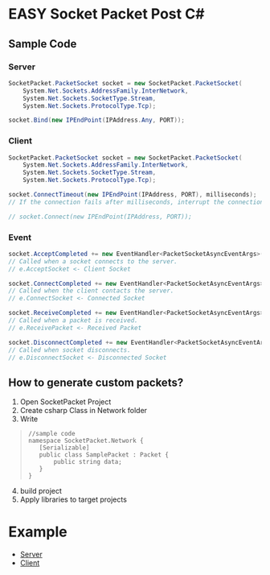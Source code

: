 # EASY Socket Packet Post C#
## Sample Code
### Server
```csharp
SocketPacket.PacketSocket socket = new SocketPacket.PacketSocket(
    System.Net.Sockets.AddressFamily.InterNetwork,
    System.Net.Sockets.SocketType.Stream,
    System.Net.Sockets.ProtocolType.Tcp);

socket.Bind(new IPEndPoint(IPAddress.Any, PORT));
```
### Client
```csharp
SocketPacket.PacketSocket socket = new SocketPacket.PacketSocket(
    System.Net.Sockets.AddressFamily.InterNetwork,
    System.Net.Sockets.SocketType.Stream,
    System.Net.Sockets.ProtocolType.Tcp);

socket.ConnectTimeout(new IPEndPoint(IPAddress, PORT), milliseconds);
// If the connection fails after milliseconds, interrupt the connection.

// socket.Connect(new IPEndPoint(IPAddress, PORT));
```

### Event
```csharp
socket.AcceptCompleted += new EventHandler<PacketSocketAsyncEventArgs>(object sender, PacketSocketAsyncEventArgs e);
// Called when a socket connects to the server.
// e.AcceptSocket <- Client Socket

socket.ConnectCompleted += new EventHandler<PacketSocketAsyncEventArgs>(object sender, PacketSocketAsyncEventArgs e);
// Called when the client contacts the server.
// e.ConnectSocket <- Connected Socket

socket.ReceiveCompleted += new EventHandler<PacketSocketAsyncEventArgs>(object sender, PacketSocketAsyncEventArgs e);
// Called when a packet is received.
// e.ReceivePacket <- Received Packet

socket.DisconnectCompleted += new EventHandler<PacketSocketAsyncEventArgs>(object sender, PacketSocketAsyncEventArgs e);
// Called when socket disconnects.
// e.DisconnectSocket <- Disconnected Socket
```

## How to generate custom packets?
1. Open SocketPacket Project
2. Create csharp Class in Network folder
3. Write
>```Csharp
>//sample code
>namespace SocketPacket.Network {
>    [Serializable]
>    public class SamplePacket : Packet {
>        public string data;
>    }
>}
>```
4. build project
5. Apply libraries to target projects

# Example
- [Server](https://github.com/skyneton/SocketPacket/blob/main/SocketPacket/SampleServer/Program.cs)
- [Client](https://github.com/skyneton/SocketPacket/blob/main/SocketPacket/SampleClient/Program.cs)